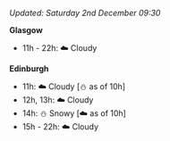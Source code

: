 *Updated: Saturday 2nd December 09:30*

**Glasgow**

* 11h - 22h: :cloud: Cloudy

**Edinburgh**

* 11h: :cloud: Cloudy [:snowman: as of 10h]
* 12h, 13h: :cloud: Cloudy
* 14h: :snowman: Snowy [:cloud: as of 10h]
* 15h - 22h: :cloud: Cloudy
